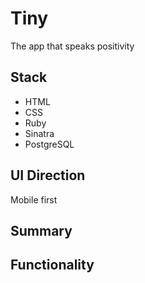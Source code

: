 # Tiny

The app that speaks positivity

## Stack
- HTML
- CSS
- Ruby
- Sinatra
- PostgreSQL

## UI Direction
Mobile first

## Summary

## Functionality

